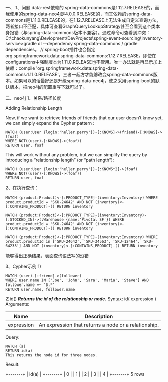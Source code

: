 一、
1、问题
data-rest依赖的 spring-data-commons是1.12.7.RELEASE的，而我使用的spring-data-neo4j是4.0.0.RELEASE的，而其依赖的spring-data-commons是1.11.0.RELEASE的，在1.12.7.RELEASE上无法生成自定义查询方法，两者接口不匹配，具体可查看GraphQueryLookupStrategy甚至会看到这个类本身报错（与spring-data-commons版本不兼容）。通过命令可查看到冲突：C:\chaokunyang\Devlopment\DevProjects\spring-event-sourcing\inventory-service>gradle dI --dependency spring-data-commons / gradle dependencies。
        // spring-boot插件也会指定org.springframework.data:spring-data-commons:1.12.7.RELEASE。即使在configurations中强制版本为1.11.0.RELEASE也不管用。唯一办法就是再显示加上依赖：compile 'org.springframework.data:spring-data-commons:1.11.0.RELEASE'。三者一起方才能够改变spring-data-commons版本。如果可以的话最好还是升级spring-data-neo4j，使之采用spring-boot的默认版本，把neo4j的配置重写下就可以了。


二、neo4j
1、关系/路径长度

Adding Relationship Length

Now, if we want to retrieve friends of friends that our user doesn’t know yet, we can simply expand the Cypher pattern :

```
MATCH (user:User {login:'heller.perry'})-[:KNOWS]->(friend)-[:KNOWS]->(foaf)
WHERE NOT((user)-[:KNOWS]->(foaf))
RETURN user, foaf
```
This will work without any problem, but we can simplify the query by introducing a “relationship length” (or “path length”):

```
MATCH (user:User {login:'heller.perry'})-[:KNOWS*2]->(foaf)
WHERE NOT((user)-[:KNOWS]->(foaf))
RETURN user, foaf
```


2、在执行查询：
```
MATCH (product:Product)<-[:PRODUCT_TYPE]-(inventory:Inventory) WHERE product.productId = 'SKU-24642' AND NOT (inventory)<-[:CONTAINS_PRODUCT]-() RETURN inventory
```
```
MATCH (product:Product)<-[:PRODUCT_TYPE]-(inventory:Inventory)-[:STOCKED_IN]->(:Warehouse {name:'Pivotal SF'}) WHERE product.productId = 'SKU-24642' AND NOT (inventory)<-[:CONTAINS_PRODUCT]-() RETURN inventory
```
```
MATCH (product:Product)<-[:PRODUCT_TYPE]-(inventory:Inventory) WHERE product.productId in ['SKU-24642', 'SKU-34563', 'SKU-12464', 'SKU-64233'] AND NOT (inventory)<-[:CONTAINS_PRODUCT]-() RETURN inventory
```
能够得出正确结果，表面查询语法写的没错

3、Cypher示例
1)
```
MATCH (user)-[:friend]->(follower)
WHERE user.name IN ['Joe', 'John', 'Sara', 'Maria', 'Steve'] AND follower.name =~ 'S.*'
RETURN user.name, follower.name
```
2)id()
***Returns the id of the relationship or node.***
Syntax: id( expression )
Arguments:

Name	|   Description
----    |   ----
expression | An expression that returns a node or a relationship.
Query:
```
MATCH (a)
RETURN id(a)
This returns the node id for three nodes.
```
Result:

+-------+
| id(a) |
+-------+
| 0     |
| 1     |
| 2     |
| 3     |
| 4     |
+-------+
5 rows